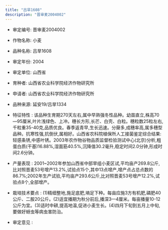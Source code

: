 ```yaml
---
title: "吕旱1608"
description: "晋审麦2004002"
---
```

* 审定编号:  晋审麦2004002

*  作物名称:  小麦

*  品种名称:  吕旱1608

*  审定年份:  2004

*  审定单位:  山西省

* 育种者:  山西省农业科学院经济作物研究所

*  申请者:  山西省农业科学院经济作物研究所

*  品种来源:  延安19/吕旱1334

*  特征特性 : 
该品种生育期270天左右,属中早熟强冬性品种。幼苗直立,株高70—95厘米,叶片浅绿色、上冲。穗长方形,长芒、白壳、白粒。穗粒数25粒左右,千粒重35-40克,品质优良。春季返青早,生长迅速。分蘖多,成穗率高,属多穗型品种。抗寒性强,抗倒伏,属相好。山西省农科院植保所人工接菌鉴定综合结果:轻感条锈,中感叶锈。2003年农作物谷物品质监督检验测试中心(北京)分析,粗蛋白质(干基)16.88%,湿面筋40.5%,沉降值30.2毫升,稳定时间2.0分钟,形成时间2.6分钟。
 
*  产量表现 : 
2001~2002年参加山西省中部旱组小麦区试,平均亩产269.8公斤,比对照晋麦53号增产13.2%,试验点15个,其中13点增产,增产点占总点数的86.7%;2002年生产试验,平均亩产293.6公斤,比对照晋麦53号增产12.2%,试验点8个,全部增产。

*  栽培技术要点 : 
(1)精细整地,施足底肥,墒足下种。每亩应施3方有机肥,磷肥40公斤、二胺20公斤。(2)适宜播期为秋分前后,播深3—4厘米。每亩播量10-12公斤为宜。(3)适时中耕,提高地温,促进小麦生长。(4)四月下旬到五月上中旬,要做好蚜虫等病虫害防治。

*  审定意见 : 

